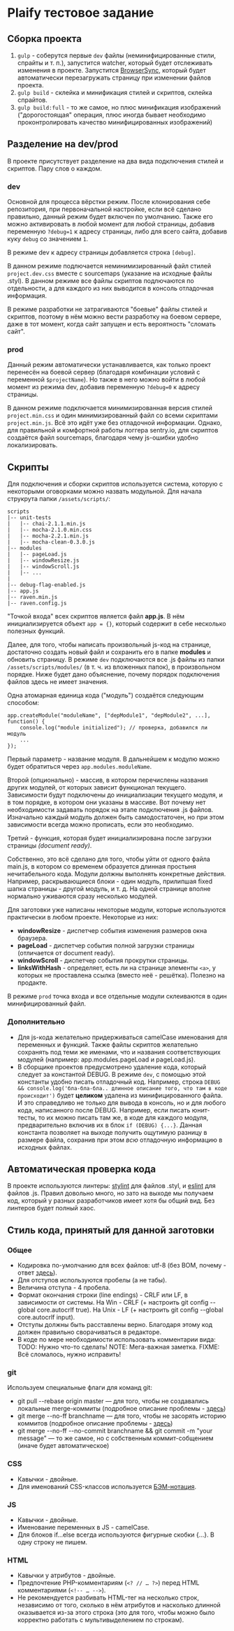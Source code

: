# Plaify тестовое задание #

## Сборка проекта ##

1. `gulp` - соберутся первые `dev` файлы (неминифицированные стили, спрайты и т. п.), запустится watcher, который будет отслеживать изменения в проекте. Запустится [BrowserSync](https://www.browsersync.io/), который будет автоматически перезагружать страницу при изменении файлов проекта.
1. `gulp build` - склейка и минификация стилей и скриптов, склейка спрайтов.
1. `gulp build:full` - то же самое, но плюс минификация изображений ("дорогостоящая" операция, плюс иногда бывает необходимо проконтролировать качество минифицированных изображений)


## Разделение на dev/prod ##
В проекте присутствует разделение на два вида подключения стилей и скриптов. Пару слов о каждом.

### dev ###
Основной для процесса вёрстки режим. После клонирования себе репозитория, при первоначальной настройке, если всё сделано правильно, данный режим будет включен по умолчанию. Также его можно активировать в любой момент для любой страницы, добавив переменную `?debug=1` к адресу страницы, либо для всего сайта, добавив куку `debug` со значением `1`.

В режиме dev к адресу страницы добавляется строка `[debug]`.

В данном режиме подлючается неминимизированный файл стилей `project.dev.css` вместе с sourcemaps (указание на исходные файлы .styl).
В данном режиме все файлы скриптов подлючаются по отдельности, а для каждого из них выводится в консоль отладочная информация.

В режиме разработки не затрагиваются "боевые" файлы стилей и скриптов, поэтому в нём можно вести разработку на боевом сервере, даже в тот момент, когда сайт запущен и есть вероятность "сломать сайт".

### prod ###
Данный режим автоматически устанавливается, как только проект перенесён на боевой сервер (благодаря комбинации условий с переменной `$projectName`). Но также в него можно войти в любой момент из режима dev, добавив переменную `?debug=0` к адресу страницы.

В данном режиме подключается минимизированная версия стилей `project.min.css` и один минимизированный файл со всеми скриптами `project.min.js`. Всё это идёт уже без отладочной информации. Однако, для правильной и комфортной работы логгера sentry.io, для скриптов создаётся файл sourcemaps, благодаря чему js-ошибки удобно локализировать.



## Скрипты ##
Для подключения и сборки скриптов используется система, которую с некоторыми оговорками можно назвать модульной. Для начала струкрута папки `/assets/scripts/`:
```
scripts
|-- unit-tests
|   |-- chai-2.1.1.min.js
|   |-- mocha-2.1.0.min.css
|   |-- mocha-2.2.1.min.js
|   |-- mocha-clean-0.3.0.js
|-- modules
|   |-- pageLoad.js
|   |-- windowResize.js
|   |-- windowScroll.js
|   |-- ...
|
|-- debug-flag-enabled.js
|-- app.js
|-- raven.min.js
|-- raven.config.js
```

"Точкой входа" всех скриптов является файл **app.js**. В нём инициализируется объект `app = {}`, который содержит в себе несколько полезных функций.

Далее, для того, чтобы написать произвольный js-код на странице, достаточно создать новый файл и сохранить его в папке **modules** и обновить страницу. В режиме `dev` подключаются все .js файлы из папки `/assets/scripts/modules/` (в т. ч. из вложенных папок), в произвольном порядке. Ниже будет дано объяснение, почему порядок подключения файлов здесь не имеет значения.

Одна атомарная единица кода ("модуль") создаётся следующим способом:
```
app.createModule("moduleName", ["depModule1", "depModule2", ...], function() {
    console.log("module initialized"); // проверка, добавился ли модуль
    ...
});
```

Первый параметр - название модуля. В дальнейшем к модулю можно будет обратиться через `app.modules.moduleName`.

Второй (опционально) - массив, в котором перечислены названия других модулей, от которых зависит функционал текущего. Зависимости будут подключены до инициализации текущего модуля, и в том порядке, в котором они указаны в массиве. Вот почему нет необходимости задавать порядок на этапе подключения .js файлов. Изначально каждый модуль должен быть самодостаточен, но при этом зависимости всегда можно прописать, если это необходимо.

Третий - функция, которая будет инициализирована после загрузки страницы _(document ready)_.

Собственно, это всё сделано для того, чтобы уйти от одного файла main.js, в котором со временем образуется длинная простыня нечитабельного кода. Модули должны выполнять конкретные действия. Например, раскрывающиеся блоки - один модуль, прилипшая fixed шапка страницы - другой модуль, и т. д. На одной странице вполне нормально уживаются сразу несколько модулей.

Для заготовки уже написаны некоторые модули, которые используются практически в любом проекте. Некоторые из них:

* **windowResize** - диспетчер события изменения размеров окна браузера.
* **pageLoad** - диспетчер события полной загрузки страницы (отличается от document ready).
* **windowScroll** - диспетчер события прокрутки страницы.
* **linksWithHash** - определяет, есть ли на странице элементы `<a>`, у которых не проставлена ссылка (вместо неё - решётка). Полезно на продакте.

В режиме `prod` точка входа и все отдельные модули склеиваются в один минифицированный файл.

### Дополнительно ###
* Для js-кода желательно придерживаться camelCase именования для переменных и функций. Также файлы скриптов желательно сохранять под теми же именами, что и названия соответствующих модулей (например: app.modules.pageLoad и pageLoad.js).
* В сборщике проектов предусмотрено удаление кода, который следует за константой DEBUG. В режиме `dev`, с помощью этой константы удобно писать отладочный код. Например, строка `DEBUG && console.log('бла-бла-бла.. длинное описание того, что там в коде происходит')` будет **целиком** удалена из минифицированного файла. И это справедливо не только для вывода в консоль, но и для любого кода, написанного после DEBUG. Например, если писать юнит-тесты, то их можно писать там же, в коде для каждого модуля, предварительно включив их в блок `if (DEBUG) {...}`. Данная константа позволяет на выходе получить ощутимую разницу в размере файла, сохранив при этом _всю_ отладочную информацию в исходных файлах.


## Автоматическая проверка кода ##
В проекте используются линтеры: [stylint](https://www.npmjs.com/package/stylint) для файлов .styl, и [eslint](http://eslint.org/) для файлов .js. Правил довольно много, но зато на выходе мы получаем код, который у разных разработчиков имеет хотя бы общий вид. Без линтеров будет полный хаос.


## Стиль кода, принятый для данной заготовки ##

### Общее ###

* Кодировка по-умолчанию для всех файлов: utf-8 (без BOM, почему - ответ [здесь](https://toster.ru/q/303886)).
* Для отступов используются пробелы (а не табы).
* Величина отступа - 4 пробела.
* Формат окончания строки (line endings) - CRLF или LF, в зависимости от системы. На Win - CRLF (+ настроить git config --global core.autocrlf true). На Unix - LF (+ настроить git config --global core.autocrlf input).
* Отступы должны быть расставлены верно. Благодаря этому код должен правильно сворачиваться в редакторе.
* В коде по мере необходимости использовать комментарии вида: TODO: Нужно что-то сделать! NOTE: Мега-важная заметка. FIXME: Всё сломалось, нужно исправить!


### git ###

Используем специальные флаги для команд git:
* git pull --rebase origin master — для того, чтобы не создавались локальные merge-коммиты (подробное описание проблемы - [здесь](https://habrahabr.ru/post/161009/))
* git merge --no-ff branchname — для того, чтобы не засорять историю коммитов (подробное описание проблемы - [здесь](http://stackoverflow.com/questions/9069061/what-is-the-difference-between-git-merge-and-git-merge-no-ff))
* git merge --no-ff --no-commit branchname && git commit -m "your message" — то же самое, но с собственным коммит-собщением (иначе будет автоматическое)


### CSS ###

* Кавычки - двойные.
* Для именований CSS-классов используется [БЭМ-нотация](https://ru.bem.info/methodology/naming-convention/).


### JS ###

* Кавычки - двойные.
* Именование переменных в JS - camelCase.
* Для блоков if...else всегда используются фигурные скобки {...}. В одну строку не пишем.


### HTML ###

* Кавычки у атрибутов - двойные.
* Предпочтение PHP-комментариям (`<? // … ?>`) перед HTML комментариями (`<!-- … -->`).
* Не рекомендуется разбивать HTML-тег на несколько строк, независимо от того, сколько в нём атрибутов и насколько длинной оказывается из-за этого строка (это для того, чтобы можно было корректно работать с мультивыделением по строкам).